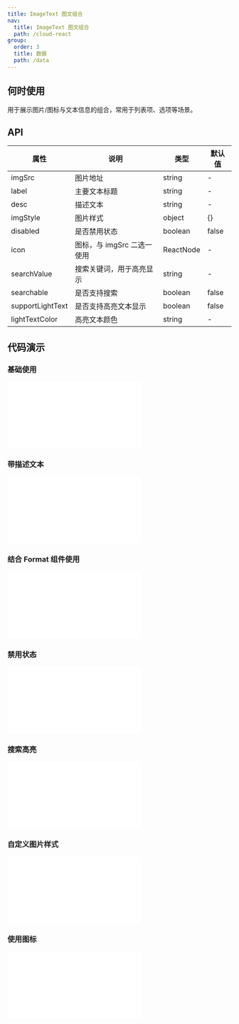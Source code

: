 ```yaml
---
title: ImageText 图文组合
nav:
  title: ImageText 图文组合
  path: /cloud-react
group:
  order: 3
  title: 数据
  path: /data
---
```


## 何时使用

用于展示图片/图标与文本信息的组合，常用于列表项、选项等场景。

## API

| 属性             | 说明                       | 类型      | 默认值 |
| ---------------- | -------------------------- | --------- | ------ |
| imgSrc           | 图片地址                   | string    | -      |
| label            | 主要文本标题               | string    | -      |
| desc             | 描述文本                   | string    | -      |
| imgStyle         | 图片样式                   | object    | {}     |
| disabled         | 是否禁用状态               | boolean   | false  |
| icon             | 图标，与 imgSrc 二选一使用 | ReactNode | -      |
| searchValue      | 搜索关键词，用于高亮显示   | string    | -      |
| searchable       | 是否支持搜索               | boolean   | false  |
| supportLightText | 是否支持高亮文本显示       | boolean   | false  |
| lightTextColor   | 高亮文本颜色               | string    | -      |

## 代码演示

### 基础使用

<embed src="@components/image-text/demos/basic.md" />

### 带描述文本

<embed src="@components/image-text/demos/with-desc.md" />

### 结合 Format 组件使用

<embed src="@components/image-text/demos/with-format.md" />

### 禁用状态

<embed src="@components/image-text/demos/disabled.md" />

### 搜索高亮

<embed src="@components/image-text/demos/highlight.md" />

### 自定义图片样式

<embed src="@components/image-text/demos/custom-img.md" />

### 使用图标

<embed src="@components/image-text/demos/with-icon.md" />
